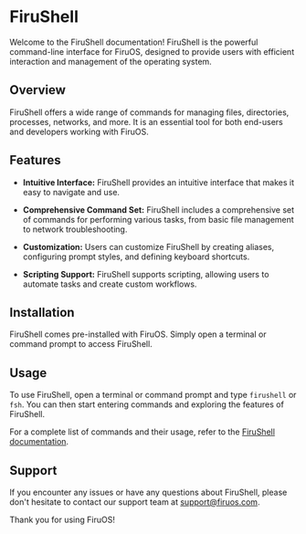 # FiruShell

Welcome to the FiruShell documentation! FiruShell is the powerful command-line interface for FiruOS, designed to provide users with efficient interaction and management of the operating system.

## Overview

FiruShell offers a wide range of commands for managing files, directories, processes, networks, and more. It is an essential tool for both end-users and developers working with FiruOS.

## Features

- **Intuitive Interface:** FiruShell provides an intuitive interface that makes it easy to navigate and use.
  
- **Comprehensive Command Set:** FiruShell includes a comprehensive set of commands for performing various tasks, from basic file management to network troubleshooting.
  
- **Customization:** Users can customize FiruShell by creating aliases, configuring prompt styles, and defining keyboard shortcuts.
  
- **Scripting Support:** FiruShell supports scripting, allowing users to automate tasks and create custom workflows.

## Installation

FiruShell comes pre-installed with FiruOS. Simply open a terminal or command prompt to access FiruShell.

## Usage

To use FiruShell, open a terminal or command prompt and type `firushell` or `fsh`. You can then start entering commands and exploring the features of FiruShell.

For a complete list of commands and their usage, refer to the [FiruShell documentation](https://firuos.com/docs/firushell).

## Support

If you encounter any issues or have any questions about FiruShell, please don't hesitate to contact our support team at support@firuos.com.

Thank you for using FiruOS!
